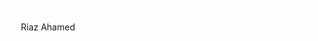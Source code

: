 <style type="text/css">
.r_wrap {padding:20px; border-radius: 24px;border: 1px solid rgba(255, 255, 255, 0.5);min-height: 100vh;margin: 10px;}
</style>
<div class="r_wrap" style="">
  Riaz Ahamed
</div>
